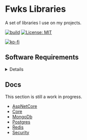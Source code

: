 # Fwks Libraries

A set of libraries I use on my projects.

[![build](https://github.com/morilon/fwks/actions/workflows/main.yml/badge.svg)](https://github.com/morilon/fwks/actions/workflows/main.yml)
[![License: MIT](https://img.shields.io/badge/License-MIT-yellow.svg)](https://opensource.org/licenses/MIT)

[![ko-fi](https://ko-fi.com/img/githubbutton_sm.svg)](https://ko-fi.com/L4L1JXUQN)

## Software Requirements

<details>

### Required

- [Visual Studio 2022 Latest](https://visualstudio.microsoft.com/)
- [.NET Core SDK 7](https://dotnet.microsoft.com/download/dotnet-core)
- [Chocolatey](https://chocolatey.org/)
  - `choco install make`

### Optional

- [Solution Error Visualizer](https://marketplace.visualstudio.com/items?itemName=VisualStudioPlatformTeam.SolutionErrorVisualizer2022)

</details>

## Docs

This section is still a work in progress. 

- [AspNetCore](./docs/aspnetcore/README.md)
- [Core](./docs/core/README.md)
- [MongoDb](./docs/mongodb/README.md)
- [Postgres](./docs/postgres/README.md)
- [Redis](./docs/redis/README.md)
- [Security](./docs/security/README.md)
